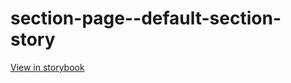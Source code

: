 # section-page--default-section-story

[View in storybook](https://raw.githack.com/Independent-Digital-News-and-Media-Ltd/standard-pwamp-sb/PR-646-sb/index.html?path=/story/section-page--default-section-story)